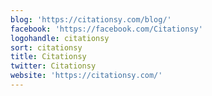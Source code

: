 ```yaml
---
blog: 'https://citationsy.com/blog/'
facebook: 'https://facebook.com/Citationsy'
logohandle: citationsy
sort: citationsy
title: Citationsy
twitter: Citationsy
website: 'https://citationsy.com/'
---
```

